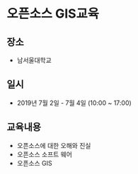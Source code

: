 ﻿# 오픈소스 GIS교육

## 장소
* 남서울대학교

## 일시
* 2019년 7월 2일 - 7월 4일 (10:00 ~ 17:00)


## 교육내용
* 오픈소스에 대한 오해와 진실
* 오픈소스 소프트 웨어
* 오픈소스 GIS

